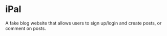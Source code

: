 # iPal
A fake blog website that allows users to sign up/login and create posts, or comment on posts.
